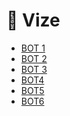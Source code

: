 # 📅 Vize

<!--Index-->

- [BOT 1](./BOT%201.pdf)
- [BOT 2](./BOT%202.pdf)
- [BOT 3](./BOT%203.pdf)
- [BOT4](./BOT4.pdf)
- [BOT5](./BOT5.pdf)
- [BOT6](./BOT6.pdf)

<!--Index-->
